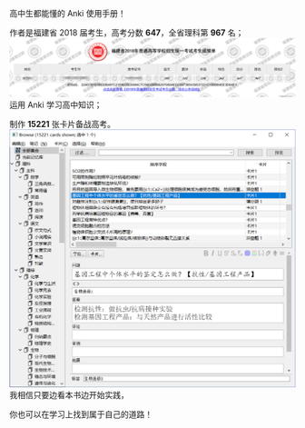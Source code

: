高中生都能懂的 Anki 使用手册！

作者是福建省 2018 届考生，高考分数 **647**，全省理科第 **967** 名；
![](images/TIM截图20180725212035.png)
运用 Anki 学习高中知识；

制作 **15221** 张卡片备战高考。
![](images/TIM截图20180829203917.png)
我相信只要边看本书边开始实践，

你也可以在学习上找到属于自己的道路！ 